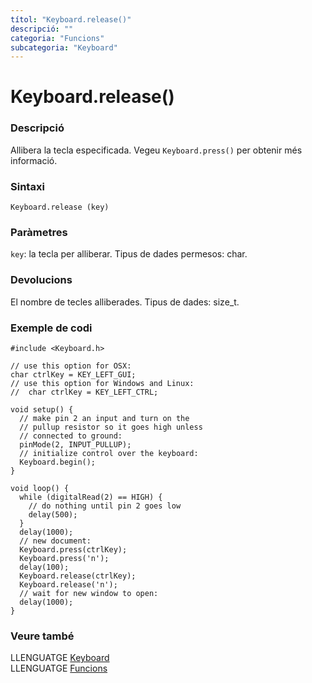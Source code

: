```yaml
---
títol: "Keyboard.release()"
descripció: ""
categoria: "Funcions"
subcategoria: "Keyboard"
---
```


# Keyboard.release()

### Descripció

Allibera la tecla especificada. Vegeu `Keyboard.press()` per obtenir més informació.

### Sintaxi

`Keyboard.release (key)`

### Paràmetres

`key`: la tecla per alliberar. Tipus de dades permesos: char.

### Devolucions

El nombre de tecles alliberades. Tipus de dades: size_t.

### Exemple de codi

```
#include <Keyboard.h>

// use this option for OSX:
char ctrlKey = KEY_LEFT_GUI;
// use this option for Windows and Linux:
//  char ctrlKey = KEY_LEFT_CTRL;

void setup() {
  // make pin 2 an input and turn on the
  // pullup resistor so it goes high unless
  // connected to ground:
  pinMode(2, INPUT_PULLUP);
  // initialize control over the keyboard:
  Keyboard.begin();
}

void loop() {
  while (digitalRead(2) == HIGH) {
    // do nothing until pin 2 goes low
    delay(500);
  }
  delay(1000);
  // new document:
  Keyboard.press(ctrlKey);
  Keyboard.press('n');
  delay(100);
  Keyboard.release(ctrlKey);
  Keyboard.release('n');
  // wait for new window to open:
  delay(1000);
}
```

### Veure també

LLENGUATGE [Keyboard](../Keyboard.md)  
LLENGUATGE [Funcions](../../../Funcions.md)
